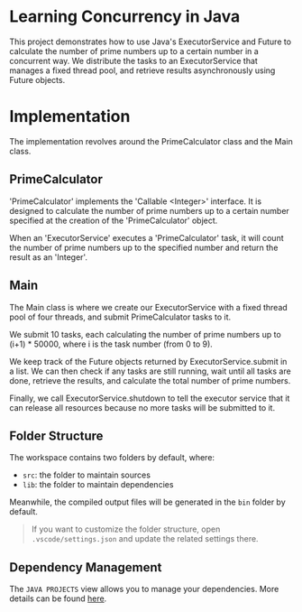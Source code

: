 # Learning Concurrency in Java

This project demonstrates how to use Java's ExecutorService and Future to calculate the number of prime numbers up to a certain number in a concurrent way. We distribute the tasks to an ExecutorService that manages a fixed thread pool, and retrieve results asynchronously using Future objects.

# Implementation

The implementation revolves around the PrimeCalculator class and the Main class.

## PrimeCalculator 

'PrimeCalculator' implements the 'Callable \<Integer\>' interface. It is designed to calculate the number of prime numbers up to a certain number specified at the creation of the 'PrimeCalculator' object.

When an 'ExecutorService' executes a 'PrimeCalculator' task, it will count the number of prime numbers up to the specified number and return the result as an 'Integer'.

## Main

The Main class is where we create our ExecutorService with a fixed thread pool of four threads, and submit PrimeCalculator tasks to it.

We submit 10 tasks, each calculating the number of prime numbers up to (i+1) * 50000, where i is the task number (from 0 to 9).

We keep track of the Future<Integer> objects returned by ExecutorService.submit in a list. We can then check if any tasks are still running, wait until all tasks are done, retrieve the results, and calculate the total number of prime numbers.

Finally, we call ExecutorService.shutdown to tell the executor service that it can release all resources because no more tasks will be submitted to it.


## Folder Structure

The workspace contains two folders by default, where:

- `src`: the folder to maintain sources
- `lib`: the folder to maintain dependencies

Meanwhile, the compiled output files will be generated in the `bin` folder by default.

> If you want to customize the folder structure, open `.vscode/settings.json` and update the related settings there.

## Dependency Management

The `JAVA PROJECTS` view allows you to manage your dependencies. More details can be found [here](https://github.com/microsoft/vscode-java-dependency#manage-dependencies).
